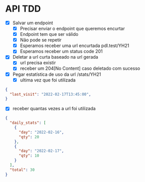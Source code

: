 # API TDD

- [x] Salvar um endpoint
  - [x] Precisar enviar o endpoint que queremos encurtar
  - [x] Endpoint tem que ser válido
  - [x] Não pode se repetir
  - [x] Esperamos receber uma url encurtada pdl.test/YH21
  - [x] Esperamos receber um status code 201
- [x] Deletar a url curta baseado na url gerada
  - [x] url precisa existir
  - [x] receber um 204[No Content] caso deletado com sucesso
- [x] Pegar estatística de uso da url /stats/YH21
  - [x] ultima vez que foi utilizada

```json
{
  "last_visit": "2022-02-17T13:45:00",
}
```

  - [x] receber quantas vezes a url foi utilizada

```json
{
  "daily_stats": [
    {
      "day": "2022-02-16",
      "qty": 20
    },
    {
      "day": "2022-02-17",
      "qty": 10
    }
  ],
  "total": 30
}
```
